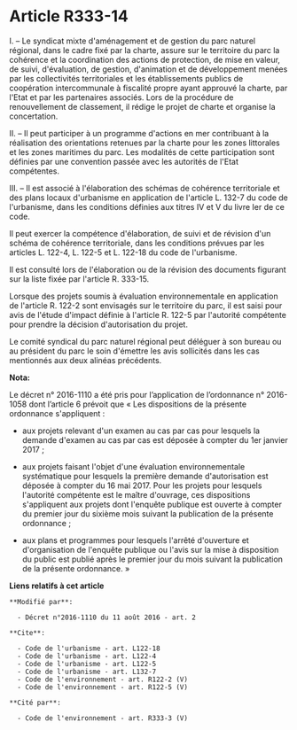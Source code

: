 # Article R333-14

I. – Le syndicat mixte d'aménagement et de gestion du parc naturel régional, dans le cadre fixé par la charte, assure sur le
territoire du parc la cohérence et la coordination des actions de protection, de mise en valeur, de suivi, d'évaluation, de
gestion, d'animation et de développement menées par les collectivités territoriales et les établissements publics de
coopération intercommunale à fiscalité propre ayant approuvé la charte, par l'Etat et par les partenaires associés. Lors de
la procédure de renouvellement de classement, il rédige le projet de charte et organise la concertation. 

II. – Il peut participer à un programme d'actions en mer contribuant à la réalisation des orientations retenues par la charte
pour les zones littorales et les zones maritimes du parc. Les modalités de cette participation sont définies par une
convention passée avec les autorités de l'Etat compétentes. 

III. – Il est associé à l'élaboration des schémas de cohérence territoriale et des plans locaux d'urbanisme en application de
l'article L. 132-7 du code de l'urbanisme, dans les conditions définies aux titres IV et V du livre Ier de ce code. 

Il peut exercer la compétence d'élaboration, de suivi et de révision d'un schéma de cohérence territoriale, dans les
conditions prévues par les articles L. 122-4, L. 122-5 et L. 122-18 du code de l'urbanisme. 

Il est consulté lors de l'élaboration ou de la révision des documents figurant sur la liste fixée par l'article R. 333-15. 

Lorsque des projets soumis à évaluation environnementale en application de l'article R. 122-2 sont envisagés sur le
territoire du parc, il est saisi pour avis de l'étude d'impact définie à l'article R. 122-5 par l'autorité compétente pour
prendre la décision d'autorisation du projet. 

Le comité syndical du parc naturel régional peut déléguer à son bureau ou au président du parc le soin d'émettre les avis
sollicités dans les cas mentionnés aux deux alinéas précédents.

**Nota:**

Le décret n° 2016-1110 a été pris pour l’application de l’ordonnance n° 2016-1058 dont l’article 6 prévoit que « Les
dispositions de la présente ordonnance s'appliquent : 

- aux projets relevant d'un examen au cas par cas pour lesquels la demande d'examen au cas par cas est déposée à compter du
1er janvier 2017 ; 

- aux projets faisant l'objet d'une évaluation environnementale systématique pour lesquels la première demande d'autorisation
est déposée à compter du 16 mai 2017. Pour les projets pour lesquels l'autorité compétente est le maître d'ouvrage, ces
dispositions s'appliquent aux projets dont l'enquête publique est ouverte à compter du premier jour du sixième mois suivant
la publication de la présente ordonnance ; 

- aux plans et programmes pour lesquels l'arrêté d'ouverture et d'organisation de l'enquête publique ou l'avis sur la mise à
disposition du public est publié après le premier jour du mois suivant la publication de la présente ordonnance. »

**Liens relatifs à cet article**

	**Modifié par**:

	  - Décret n°2016-1110 du 11 août 2016 - art. 2

	**Cite**:

	  - Code de l'urbanisme - art. L122-18
	  - Code de l'urbanisme - art. L122-4
	  - Code de l'urbanisme - art. L122-5
	  - Code de l'urbanisme - art. L132-7
	  - Code de l'environnement - art. R122-2 (V)
	  - Code de l'environnement - art. R122-5 (V)

	**Cité par**:

	  - Code de l'environnement - art. R333-3 (V)
